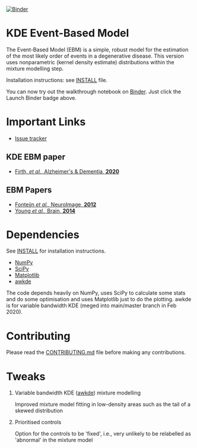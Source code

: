 [![Binder](https://mybinder.org/badge_logo.svg)](https://mybinder.org/v2/gh/ucl-pond/kde_ebm/HEAD?urlpath=lab/tree/examples)

KDE Event-Based Model
=================

The Event-Based Model (EBM) is a simple, robust model for the estimation of the most likely order of events in a degenerative disease. This version uses nonparametric (kernel density estimate) distributions within the mixture modelling step.

Installation instructions: see [INSTALL](INSTALL.md) file.

You can now try out the walkthrough notebook on [Binder](https://mybinder.readthedocs.io/en/latest/introduction.html). Just click the Launch Binder badge above. 

Important Links
===============

- [Issue tracker](https://github.com/ucl-pond/kde_ebm/issues)

KDE EBM paper
-------------
- [Firth, *et al.*, Alzheimer's & Dementia, **2020**](https://doi.org/10.1002/alz.12083)

EBM Papers
----------
- [Fonteijn *et al.*, NeuroImage, **2012**](https://doi.org/10.1016/j.neuroimage.2012.01.062)
- [Young *et al.*, Brain, **2014**](https://doi.org/10.1093/brain/awu176)

Dependencies
============
See [INSTALL](INSTALL.md) for installation instructions.

- [NumPy](https://github.com/numpy/numpy)
- [SciPy](https://github.com/scipy/scipy)
- [Matplotlib](https://github.com/matplotlib/matplotlib)
- [awkde](https://github.com/noxtoby/awkde)

The code depends heavily on NumPy, uses SciPy to calculate some stats and do some optimisation and uses Matplotlib just to do the plotting. awkde is for variable bandwidth KDE (meged into main/master branch in Feb 2020).

Contributing
============
Please read the [CONTRIBUTING.md](CONTRIBUTING.md) file before making any contributions.

Tweaks
======

1. Variable bandwidth KDE ([awkde](https://github.com/noxtoby/awkde)) mixture modelling

   Improved mixture model fitting in low-density areas such as the tail of a skewed distribution
  
2. Prioritised controls

   Option for the controls to be 'fixed', i.e., very unlikely to be relabelled as 'abnormal' in the mixture model
